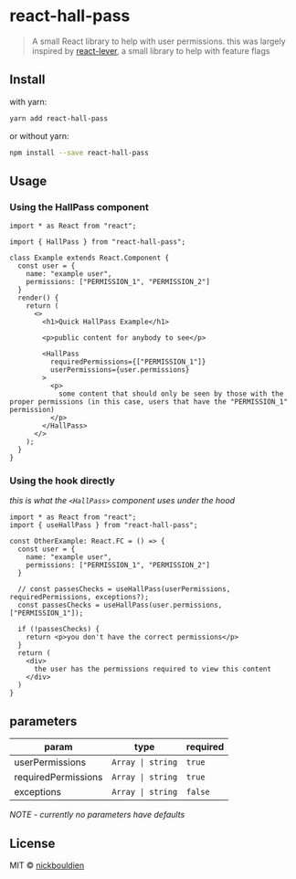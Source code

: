 # react-hall-pass

> A small React library to help with user permissions. this was largely inspired by [react-lever](https://github.com/medipass/react-lever), a small library to help with feature flags

## Install

with yarn:
```bash
yarn add react-hall-pass
```

or without yarn:
```bash
npm install --save react-hall-pass
```

## Usage

### Using the HallPass component

```tsx
import * as React from "react";

import { HallPass } from "react-hall-pass";

class Example extends React.Component {
  const user = {
    name: "example user",
    permissions: ["PERMISSION_1", "PERMISSION_2"]
  }
  render() {
    return (
      <>
        <h1>Quick HallPass Example</h1>

        <p>public content for anybody to see</p>

        <HallPass
          requiredPermissions={["PERMISSION_1"]}
          userPermissions={user.permissions}
        >
          <p>
            some content that should only be seen by those with the proper permissions (in this case, users that have the "PERMISSION_1" permission)
          </p>
        </HallPass>
      </>
    );
  }
}
```

### Using the hook directly
*this is what the `<HallPass>` component uses under the hood*

```tsx
import * as React from "react";
import { useHallPass } from "react-hall-pass";

const OtherExample: React.FC = () => {
  const user = {
    name: "example user",
    permissions: ["PERMISSION_1", "PERMISSION_2"]
  }

  // const passesChecks = useHallPass(userPermissions, requiredPermissions, exceptions?);
  const passesChecks = useHallPass(user.permissions, ["PERMISSION_1"]);

  if (!passesChecks) {
    return <p>you don't have the correct permissions</p>
  }
  return (
    <div>
      the user has the permissions required to view this content
    </div>
  )
}
```

## parameters

| param               | type                                     | required |
| ------------------- | ---------------------------------------- | -------- |
| userPermissions     | <code>Array<string> &#124; string</code> | `true`   |
| requiredPermissions | <code>Array<string> &#124; string</code> | `true`   |
| exceptions          | <code>Array<string> &#124; string</code> | `false`  |

*NOTE - currently no parameters have defaults*

## License

MIT © [nickbouldien](https://github.com/nickbouldien)

